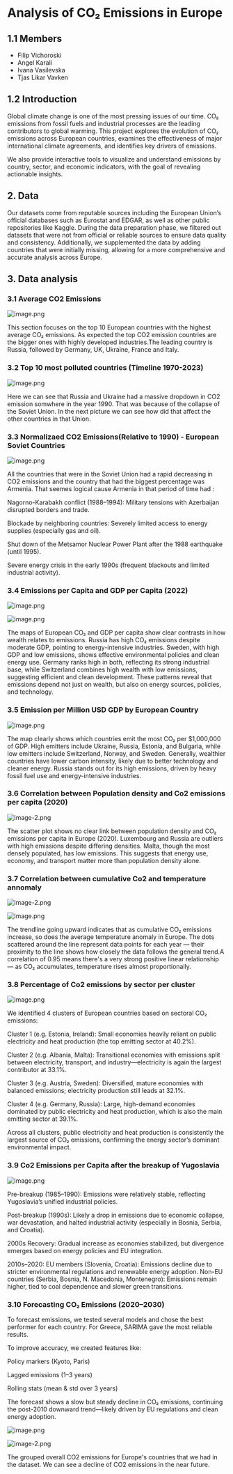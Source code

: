 # Analysis of CO₂ Emissions in Europe

## 1.1 Members

- Filip Vichoroski
- Angel Karali 
- Ivana Vasilevska
- Tjas Likar Vavken

## 1.2 Introduction

Global climate change is one of the most pressing issues of our time. CO₂ emissions from fossil fuels and industrial processes are the leading contributors to global warming. This project explores the evolution of CO₂ emissions across European countries, examines the effectiveness of major international climate agreements, and identifies key drivers of emissions.

We also provide interactive tools to visualize and understand emissions by country, sector, and economic indicators, with the goal of revealing actionable insights.

## 2. Data

Our datasets come from reputable sources including the European Union’s official databases such as Eurostat and EDGAR, as well as other public repositories like Kaggle. During the data preparation phase, we filtered out datasets that were not from official or reliable sources to ensure data quality and consistency. Additionally, we supplemented the data by adding countries that were initially missing, allowing for a more comprehensive and accurate analysis across Europe.

## 3. Data analysis 

### 3.1 Average CO2 Emissions

![image.png](./img/avg_co2.png)

This section focuses on the top 10 European countries with the highest average CO₂ emissions. As expected the top CO2 emission countries are the bigger ones with highly developed industries.The leading country is Russia, followed by Germany, UK, Ukraine, France and Italy.

### 3.2 Top 10 most polluted countries (Timeline 1970-2023)

![image.png](./img/timeline.png)

Here we can see that Russia and Ukraine had a massive dropdown in CO2 emission somwhere in the year 1990. That was because of the collapse of the Soviet Union. In the next picture we can see how did that affect the other countries in that Union.

### 3.3 Normalizaed CO2 Emissions(Relative to 1990) - European Soviet Countries 

![image.png](./img/soviet.png)

All the countries that were in the Soviet Union had a rapid decreasing in CO2 emissions and the country that had the biggest percentage was Armenia. That seemes logical cause Armenia in that period of time had :

Nagorno-Karabakh conflict (1988–1994): Military tensions with Azerbaijan disrupted borders and trade.

Blockade by neighboring countries: Severely limited access to energy supplies (especially gas and oil).

Shut down of the Metsamor Nuclear Power Plant after the 1988 earthquake (until 1995).

Severe energy crisis in the early 1990s (frequent blackouts and limited industrial activity).

### 3.4 Emissions per Capita and GDP per Capita (2022)

![image.png](./img/mapakapita.png)

![image.png](./img/gdp_capita.png)

The maps of European CO₂ and GDP per capita show clear contrasts in how wealth relates to emissions. Russia has high CO₂ emissions despite moderate GDP, pointing to energy-intensive industries. Sweden, with high GDP and low emissions, shows effective environmental policies and clean energy use. Germany ranks high in both, reflecting its strong industrial base, while Switzerland combines high wealth with low emissions, suggesting efficient and clean development. These patterns reveal that emissions depend not just on wealth, but also on energy sources, policies, and technology.

###  3.5 Emission per Million USD GDP by European Country
![image.png](./img/USDGDP.png)

The map clearly shows which countries emit the most CO₂ per $1,000,000 of GDP. High emitters include Ukraine, Russia, Estonia, and Bulgaria, while low emitters include Switzerland, Norway, and Sweden. Generally, wealthier countries have lower carbon intensity, likely due to better technology and cleaner energy. Russia stands out for its high emissions, driven by heavy fossil fuel use and energy-intensive industries.

### 3.6 Correlation between Population density and Co2 emissions per capita (2020)

![image-2.png](./img/corr_pop_co2.png)

The scatter plot shows no clear link between population density and CO₂ emissions per capita in Europe (2020). Luxembourg and Russia are outliers with high emissions despite differing densities. Malta, though the most densely populated, has low emissions. This suggests that energy use, economy, and transport matter more than population density alone.

### 3.7 Correlation between cumulative Co2 and temperature annomaly 
![image-2.png](./img/co2_vs_temp.png)

![image.png](./img/corr_pop_co2.png)

The trendline going upward indicates that as cumulative CO₂ emissions increase, so does the average temperature anomaly in Europe. The dots scattered around the line represent data points for each year — their proximity to the line shows how closely the data follows the general trend.A correlation of 0.95 means there's a very strong positive linear relationship — as CO₂ accumulates, temperature rises almost proportionally.

### 3.8 Percentage of Co2 emissions by sector per cluster  

![image.png](./img/sector.png)

We identified 4 clusters of European countries based on sectoral CO₂ emissions:

Cluster 1 (e.g. Estonia, Ireland): Small economies heavily reliant on public electricity and heat production (the top emitting sector at 40.2%).

Cluster 2 (e.g. Albania, Malta): Transitional economies with emissions split between electricity, transport, and industry—electricity is again the largest contributor at 33.1%.

Cluster 3 (e.g. Austria, Sweden): Diversified, mature economies with balanced emissions; electricity production still leads at 32.1%.

Cluster 4 (e.g. Germany, Russia): Large, high-demand economies dominated by public electricity and heat production, which is also the main emitting sector at 39.1%.

Across all clusters, public electricity and heat production is consistently the largest source of CO₂ emissions, confirming the energy sector’s dominant environmental impact.

### 3.9 Co2 Emissions per Capita after the breakup of Yugoslavia 

![image.png](./img/breakup_yugo.png)

Pre-breakup (1985–1990): Emissions were relatively stable, reflecting Yugoslavia’s unified industrial policies.

Post-breakup (1990s): Likely a drop in emissions due to economic collapse, war devastation, and halted industrial activity (especially in Bosnia, Serbia, and Croatia).

2000s Recovery: Gradual increase as economies stabilized, but divergence emerges based on energy policies and EU integration.

2010s–2020: EU members (Slovenia, Croatia): Emissions decline due to stricter environmental regulations and renewable energy adoption. Non-EU countries (Serbia, Bosnia, N. Macedonia, Montenegro): Emissions remain higher, tied to coal dependence and slower green transitions.

### 3.10 Forecasting CO₂ Emissions (2020–2030)

To forecast emissions, we tested several models and chose the best performer for each country. For Greece, SARIMA gave the most reliable results.

To improve accuracy, we created features like:

Policy markers (Kyoto, Paris)

Lagged emissions (1–3 years)

Rolling stats (mean & std over 3 years)

The forecast shows a slow but steady decline in CO₂ emissions, continuing the post-2010 downward trend—likely driven by EU regulations and clean energy adoption.

![image.png](./img/forecast_greece.png)

![image-2.png](./img/forecast_total.png)

The grouped overall CO2 emissions for Europe's countries that we had in the dataset. We can see a decline of CO2 emissions in the near future.
